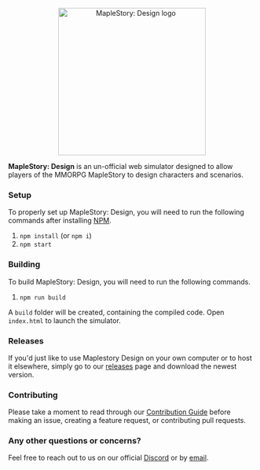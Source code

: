 <p align="center">
  <img src="https://maplestory.design/finalicon.svg" width="300px" alt="MapleStory: Design logo"/>
</p>

**MapleStory: Design** is an un-official web simulator designed to allow players of the MMORPG MapleStory to design characters and scenarios.

### Setup
To properly set up MapleStory: Design, you will need to run the following commands after installing [NPM](https://nodejs.org/en/).

1. ```npm install``` (or ```npm i```)
2. ```npm start```

### Building
To build MapleStory: Design, you will need to run the following commands.

1. ```npm run build```

A ```build``` folder will be created, containing the compiled code. Open ```index.html``` to launch the simulator.

### Releases
If you'd just like to use Maplestory Design on your own computer or to host it elsewhere, simply go to our [releases](https://github.com/crrio/maplestory.design/releases) page and download the newest version.

### Contributing
Please take a moment to read through our [Contribution Guide](CONTRIBUTING.md) before making an issue, creating a feature request, or contributing pull requests.

### Any other questions or concerns?
Feel free to reach out to us on our official [Discord](https://discord.gg/D65Grk9) or by [email](mailto:hello@crr.io).
